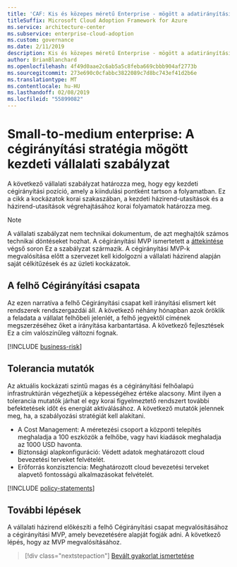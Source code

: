 ```yaml
---
title: 'CAF: Kis és közepes méretű Enterprise - mögött a adatirányítási stratégia kezdeti vállalati szabályzat'
titleSuffix: Microsoft Cloud Adoption Framework for Azure
ms.service: architecture-center
ms.subservice: enterprise-cloud-adoption
ms.custom: governance
ms.date: 2/11/2019
description: Kis és közepes méretű Enterprise - mögött a adatirányítási stratégia kezdeti vállalati szabályzat
author: BrianBlanchard
ms.openlocfilehash: 4f49d0aae2c6ab5a5c8feba669cbbb904af2773b
ms.sourcegitcommit: 273e690c0cfabbc3822089c7d8bc743ef41d2b6e
ms.translationtype: MT
ms.contentlocale: hu-HU
ms.lasthandoff: 02/08/2019
ms.locfileid: "55899082"
---
```

# <a name="small-to-medium-enterprise-initial-corporate-policy-behind-the-governance-strategy"></a>Small-to-medium enterprise: A cégirányítási stratégia mögött kezdeti vállalati szabályzat

A következő vállalati szabályzat határozza meg, hogy egy kezdeti cégirányítási pozíció, amely a kiindulási pontként tartson a folyamatban. Ez a cikk a kockázatok korai szakaszában, a kezdeti házirend-utasítások és a házirend-utasítások végrehajtásához korai folyamatok határozza meg.

> [!NOTE]
>A vállalati szabályzat nem technikai dokumentum, de azt meghajtók számos technikai döntéseket hozhat. A cégirányítási MVP ismertetett a [áttekintése](./overview.md) végső soron Ez a szabályzat származik. A cégirányítási MVP-k megvalósítása előtt a szervezet kell kidolgozni a vállalati házirend alapján saját célkitűzések és az üzleti kockázatok.

## <a name="cloud-governance-team"></a>A felhő Cégirányítási csapata

Az ezen narratíva a felhő Cégirányítási csapat kell irányítási elismert két rendszerek rendszergazdái áll. A következő néhány hónapban azok öröklik a feladata a vállalat felhőbeli jelenlét, a felhő jegyektől címének megszerzéséhez őket a irányítása karbantartása. A következő fejlesztések Ez a cím valószínűleg változni fognak.

[!INCLUDE [business-risk](../../../../../includes/cloud-adoption/governance/business-risks.md)]

## <a name="tolerance-indicators"></a>Tolerancia mutatók

Az aktuális kockázati szintű magas és a cégirányítási felhőalapú infrastruktúrán végezhetjük a képességéhez értéke alacsony. Mint ilyen a tolerancia mutatók járhat el egy korai figyelmeztető rendszert további befektetések időt és energiát aktiválásához. A következő mutatók jelennek meg, ha, a szabályozási stratégiát kell alakítani.

- A Cost Management: A méretezési csoport a központi telepítés meghaladja a 100 eszközök a felhőbe, vagy havi kiadások meghaladja az 1000 USD havonta.
- Biztonsági alapkonfiguráció: Védett adatok meghatározott cloud bevezetési terveket felvételét.
- Erőforrás konzisztencia: Meghatározott cloud bevezetési terveket alapvető fontosságú alkalmazásokat felvételét.

[!INCLUDE [policy-statements](../../../../../includes/cloud-adoption/governance/policy-statements.md)]

## <a name="next-steps"></a>További lépések

A vállalati házirend előkészíti a felhő Cégirányítási csapat megvalósításához a cégirányítási MVP, amely bevezetésére alapját fogják adni. A következő lépés, hogy az MVP megvalósításához.

> [!div class="nextstepaction"]
> [Bevált gyakorlat ismertetése](./best-practice-explained.md)